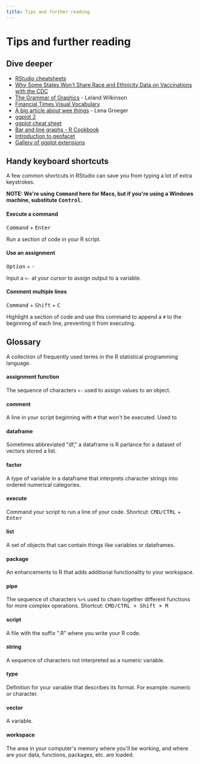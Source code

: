 ```yaml
---
title: Tips and further reading
---
```


# Tips and further reading

## Dive deeper

* [RStudio cheatsheets](https://rstudio.com/resources/cheatsheets/)
* [Why Some States Won’t Share Race and Ethnicity Data on Vaccinations with the CDC](https://covidtracking.com/analysis-updates/why-some-states-wont-share-race-and-ethnicity-data-on-vaccinations-with-the-cdc-and-why-thats-a-problem)
* [The Grammar of Graphics](https://link.springer.com/book/10.1007/0-387-28695-0) - Leland Wilkinson
* [Financial Times Visual Vocabulary](https://ft-interactive.github.io/visual-vocabulary/)
* [A big article about wee things](https://www.propublica.org/nerds/a-big-article-about-wee-things) - Lena Groeger
* [ggplot 2](https://ggplot2.tidyverse.org/)
* [ggplot cheat sheet](https://github.com/rstudio/cheatsheets/blob/main/data-visualization-2.1.pdf)
* [Bar and line graphs - R Cookbook](http://www.cookbook-r.com/Graphs/Bar_and_line_graphs_(ggplot2)/)
* [Introduction to geofacet](https://cran.r-project.org/web/packages/geofacet/vignettes/geofacet.html)
* [Gallery of ggplot extensions](https://exts.ggplot2.tidyverse.org/gallery/)

## Handy keyboard shortcuts

A few common shortcuts in RStudio can save you from typing a lot of extra keystrokes.

__NOTE: We're using <kbd>Command</kbd> here for Macs, but if you're using a Windows machine, substitute <kbd>Control</kbd>.__

#### Execute a command
<kbd>Command</kbd> + <kbd>Enter</kbd>

Run a section of code in your R script.

#### Use an assignment
<kbd>Option</kbd> + <kbd>-</kbd>

Input a `<-` at your cursor to assign output to a variable.

#### Comment multiple lines
<kbd>Command</kbd> + <kbd>Shift</kbd> + <kbd>C</kbd>

Highlight a section of code and use this command to append a `#` to the beginning of each line, preventing it from executing.

## Glossary

A collection of frequently used terms in the R statistical programming language.

#### assignment function
The sequence of characters `<-` used to assign values to an object.

#### comment
A line in your script beginning with `#` that won't be executed. Used to 

#### dataframe
Sometimes abbreviated "df," a dataframe is R parlance for a dataset of vectors stored a list.

#### factor
A type of variable in a dataframe that interprets character strings into ordered numerical categories.

#### execute
Command your script to run a line of your code. Shortcut: <kbd>CMD/CTRL</kbd> + <kbd>Enter</kbd>

#### list
A set of objects that can contain things like variables or dataframes.

#### package
An enhancements to R that adds additional functionality to your workspace.

#### pipe
The sequence of characters `%>%` used to chain together different functions for more complex operations. Shortcut: <kbd>CMD/CTRL<kbd/> + <kbd>Shift</kbd> + <kbd>M</kbd>

#### script
A file with the suffix ".R" where you write your R code.

#### string
A sequence of characters not interpreted as a numeric variable.

#### type
Definition for your variable that describes its format. For example: numeric or character.

#### vector
A variable.

#### workspace
The area in your computer's memory where you'll be working, and where are your data, functions, packages, etc. are loaded.
